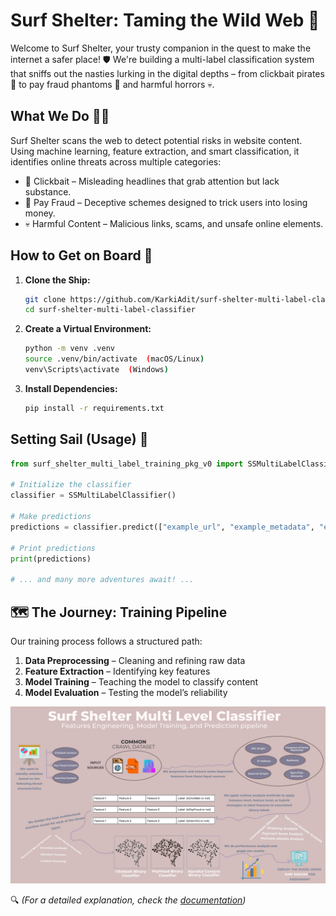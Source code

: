 # Surf Shelter: Taming the Wild Web 🌊

Welcome to Surf Shelter, your trusty companion in the quest to make the internet a safer place! 🛡️ We're building a multi-label classification system that sniffs out the nasties lurking in the digital depths – from clickbait pirates 🎣 to pay fraud phantoms 👻 and harmful horrors 💀.

## What We Do 🏄‍♀️

Surf Shelter scans the web to detect potential risks in website content. Using machine learning, feature extraction, and smart classification, it identifies online threats across multiple categories:

* 🎣 Clickbait – Misleading headlines that grab attention but lack substance.
* 👻 Pay Fraud – Deceptive schemes designed to trick users into losing money.
* 💀 Harmful Content – Malicious links, scams, and unsafe online elements.

## How to Get on Board 🚢

1.  **Clone the Ship:**

    ```bash
    git clone https://github.com/KarkiAdit/surf-shelter-multi-label-classifier.git
    cd surf-shelter-multi-label-classifier
    ```

2.  **Create a Virtual Environment:**

    ```bash
    python -m venv .venv
    source .venv/bin/activate  (macOS/Linux)
    venv\Scripts\activate  (Windows)
    ```

3.  **Install Dependencies:**

    ```bash
    pip install -r requirements.txt
    ```

## Setting Sail (Usage) 🧭

```python
from surf_shelter_multi_label_training_pkg_v0 import SSMultiLabelClassifier

# Initialize the classifier
classifier = SSMultiLabelClassifier()

# Make predictions
predictions = classifier.predict(["example_url", "example_metadata", "example_scripts"])

# Print predictions
print(predictions)

# ... and many more adventures await! ...
```

## 🗺️ The Journey: Training Pipeline  

Our training process follows a structured path:  

1. **Data Preprocessing** – Cleaning and refining raw data  
2. **Feature Extraction** – Identifying key features
3. **Model Training** – Teaching the model to classify content
4. **Model Evaluation** – Testing the model’s reliability

![Training Pipeline](public/images/training_pipeline.png)  

🔍 *(For a detailed explanation, check the [documentation](https://docs.google.com/document/d/1GzK7yKnEFJ5sppMHxrAM7Zl3VyXcxmgw7uIJh8zkc80/edit?usp=sharing))*  
